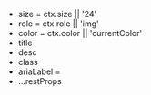 - size = ctx.size || '24'
- role = ctx.role || 'img'
- color = ctx.color || 'currentColor'
- title
- desc
- class
- ariaLabel = <file name>
- ...restProps
